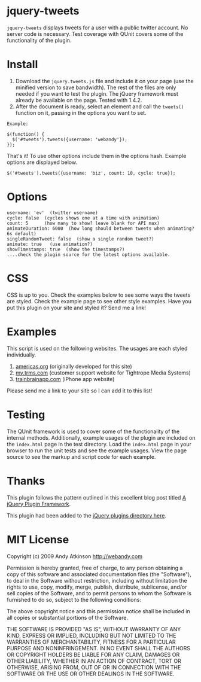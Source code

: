 jquery-tweets
===
`jquery-tweets` displays tweets for a user with a public twitter account. No server code is necessary. Test coverage with QUnit covers some of the functionality of the plugin.

Install
===
  
  1. Download the `jquery.tweets.js` file and include it on your page (use the minified version to save bandwidth). The rest of the files are only needed if you want to test the plugin. The jQuery framework must already be available on the page. Tested with 1.4.2.
  2. After the document is ready, select an element and call the `tweets()` function on it, passing in the options you want to set.
  
    Example:

    $(function() {
      $('#tweets').tweets({username: 'webandy'});
    });
  
  
  That's it! To use other options include them in the options hash. Example options are displayed below.
  
    $('#tweets').tweets({username: 'biz', count: 10, cycle: true});

Options
=====
  
    username: 'ev'  (twitter username)
    cycle: false  (cycles shows one at a time with animation)
    count: 5      (how many to show? leave blank for API max)
    animateDuration: 6000  (how long should between tweets when animating? 6s default)
    singleRandomTweet: false  (show a single random tweet?)
    animate: true   (use animation?)
    showTimestamps: true  (show the timestamps?)
    ....check the plugin source for the latest options available.


CSS
===
CSS is up to you. Check the examples below to see some ways the tweets are styled. Check the example page to see other style examples. Have you put this plugin on your site and styled it? Send me a link!

Examples
===
This script is used on the following websites. The usages are each styled individually.

  1. [americas.org](http://americas.org) (originally developed for this site)
  2. [my.trms.com](http://my.trms.com) (customer support website for Tightrope Media Systems)
  3. [trainbrainapp.com](http://trainbrainapp.com) (iPhone app website)
  
Please send me a link to your site so I can add it to this list!
 
Testing
===
The QUnit framework is used to cover some of the functionality of the internal methods. Additionally, example usages of the plugin are included on the `index.html` page in the test directory. Load the `index.html` page in your browser to run the unit tests and see the example usages. View the page source to see the markup and script code for each example.

Thanks
===
This plugin follows the pattern outlined in this excellent blog post titled [A jQuery Plugin Framework](http://keith-wood.name/pluginFramework.html). 

This plugin had been added to the [jQuery plugins directory here](http://plugins.jquery.com/project/webandy-jquery-tweets).

 
MIT License
===
Copyright (c) 2009 Andy Atkinson http://webandy.com

Permission is hereby granted, free of charge, to any person obtaining a copy of this software and associated documentation files (the "Software"), to deal in the Software without restriction, including without limitation the rights to use, copy, modify, merge, publish, distribute, sublicense, and/or sell copies of the Software, and to permit persons to whom the Software is furnished to do so, subject to the following conditions:

The above copyright notice and this permission notice shall be included in all copies or substantial portions of the Software.

THE SOFTWARE IS PROVIDED "AS IS", WITHOUT WARRANTY OF ANY KIND, EXPRESS OR IMPLIED, INCLUDING BUT NOT LIMITED TO THE WARRANTIES OF MERCHANTABILITY, FITNESS FOR A PARTICULAR PURPOSE AND NONINFRINGEMENT. IN NO EVENT SHALL THE AUTHORS OR COPYRIGHT HOLDERS BE LIABLE FOR ANY CLAIM, DAMAGES OR OTHER LIABILITY, WHETHER IN AN ACTION OF CONTRACT, TORT OR OTHERWISE, ARISING FROM, OUT OF OR IN CONNECTION WITH THE SOFTWARE OR THE USE OR OTHER DEALINGS IN THE SOFTWARE.